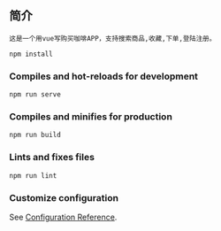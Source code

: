 

## 简介
```
这是一个用vue写购买咖啡APP，支持搜索商品,收藏,下单,登陆注册。

npm install
```

### Compiles and hot-reloads for development
```
npm run serve
```

### Compiles and minifies for production
```
npm run build
```

### Lints and fixes files
```
npm run lint
```

### Customize configuration
See [Configuration Reference](https://cli.vuejs.org/config/).

